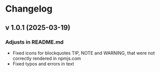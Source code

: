 # Changelog

## v 1.0.1 (2025-03-19)

### Adjusts in README.md
- Fixed icons for blockquotes TIP, NOTE and WARNING, that were not correctly rendered in npmjs.com
- Fixed typos and errors in text